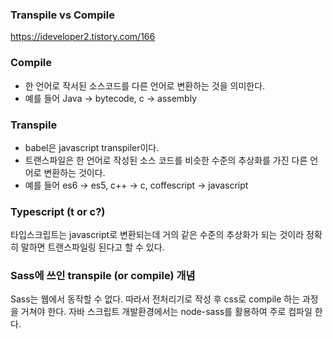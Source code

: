 ### Transpile vs Compile 

<https://ideveloper2.tistory.com/166>



### Compile

* 한 언어로 작서된 소스코드를 다른 언어로 변환하는 것을 의미한다.
* 예를 들어 Java -> bytecode, c -> assembly



### Transpile

- babel은 javascript transpiler이다. 
- 트랜스파일은 한 언어로 작성된 소스 코드를 비슷한 수준의 추상화를 가진 다른 언어로 변환하는 것이다.
- 예를 들어 es6 -> es5, c++ -> c, coffescript -> javascript



### Typescript (t or c?)

타입스크립트는 javascript로 변환되는데 거의 같은 수준의 추상화가 되는 것이라 정확히 말하면 트랜스파일링 된다고 할 수 있다.



### Sass에 쓰인 transpile (or compile) 개념

Sass는 웹에서 동작할 수 없다. 따라서 전처리기로 작성 후 css로 compile 하는 과정을 거쳐야 한다. 자바 스크립트 개발환경에서는 node-sass를 활용하여 주로 컴파일 한다. 

